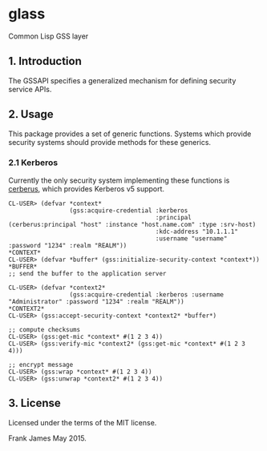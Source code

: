 # glass
Common Lisp GSS layer

## 1. Introduction
The GSSAPI specifies a generalized mechanism for defining security service APIs. 

## 2. Usage
This package provides a set of generic functions. Systems which provide security systems should provide 
methods for these generics.

### 2.1 Kerberos
Currently the only security system implementing these functions is [cerberus](https://github.com/fjames86/cerberus),
which provides Kerberos v5 support.

```
CL-USER> (defvar *context* 
                 (gss:acquire-credential :kerberos 
                                         :principal (cerberus:principal "host" :instance "host.name.com" :type :srv-host) 
                                         :kdc-address "10.1.1.1" 
                                         :username "username" :password "1234" :realm "REALM"))
*CONTEXT*
CL-USER> (defvar *buffer* (gss:initialize-security-context *context*))
*BUFFER*
;; send the buffer to the application server

CL-USER> (defvar *context2* 
                 (gss:acquire-credential :kerberos :username "Administrator" :password "1234" :realm "REALM"))
*CONTEXT2*
CL-USER> (gss:accept-security-context *context2* *buffer*)

;; compute checksums
CL-USER> (gss:get-mic *context* #(1 2 3 4))
CL-USER> (gss:verify-mic *context2* (gss:get-mic *context* #(1 2 3 4)))

;; encrypt message
CL-USER> (gss:wrap *context* #(1 2 3 4))
CL-USER> (gss:unwrap *context2* #(1 2 3 4))

```

## 3. License
Licensed under the terms of the MIT license.

Frank James 
May 2015.

